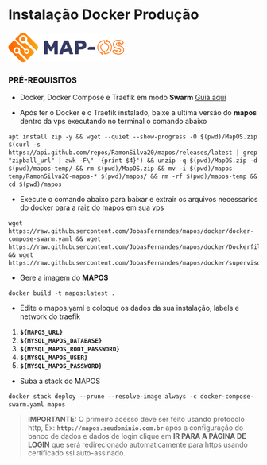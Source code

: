 # Instalação Docker Produção


![MapOS](https://raw.githubusercontent.com/RamonSilva20/mapos/master/assets/img/logo.png)

### PRÉ-REQUISITOS

-  Docker, Docker Compose e Traefik em modo **Swarm** [Guia aqui](https://github.com/JobasFernandes/instalar-traefik-swarm)

- Após ter o Docker e o Traefik instalado, baixe a ultima versão do **mapos** dentro da vps executando no terminal o comando abaixo
```shell
apt install zip -y && wget --quiet --show-progress -O $(pwd)/MapOS.zip $(curl -s https://api.github.com/repos/RamonSilva20/mapos/releases/latest | grep "zipball_url" | awk -F\" '{print $4}') && unzip -q $(pwd)/MapOS.zip -d $(pwd)/mapos-temp/ && rm $(pwd)/MapOS.zip && mv -i $(pwd)/mapos-temp/RamonSilva20-mapos-* $(pwd)/mapos/ && rm -rf $(pwd)/mapos-temp && cd $(pwd)/mapos
```
- Execute o comando abaixo para baixar e extrair os arquivos necessarios do docker para a raiz do mapos em sua vps
```shell
wget https://raw.githubusercontent.com/JobasFernandes/mapos/docker/docker-compose-swarm.yaml && wget https://raw.githubusercontent.com/JobasFernandes/mapos/docker/Dockerfile && wget https://raw.githubusercontent.com/JobasFernandes/mapos/docker/supervisord.conf
```
- Gere a imagem do **MAPOS**
```shell
docker build -t mapos:latest .
```
- Edite o mapos.yaml e coloque os dados da sua instalação, labels e network do traefik

1. **`${MAPOS_URL}`**
2. **`${MYSQL_MAPOS_DATABASE}`**
3. **`${MYSQL_MAPOS_ROOT_PASSWORD}`**
4. **`${MYSQL_MAPOS_USER}`**
5. **`${MYSQL_MAPOS_PASSWORD}`**

- Suba a stack do MAPOS
```shell
docker stack deploy --prune --resolve-image always -c docker-compose-swarm.yaml mapos
```
> **IMPORTANTE:** O primeiro acesso deve ser feito usando protocolo http, Ex: **`http://mapos.seudominio.com.br`** após a configuração do banco de dados e dados de login clique em **IR PARA A PÁGINA DE LOGIN** que será redirecionado automaticamente para https usando certificado ssl auto-assinado.
